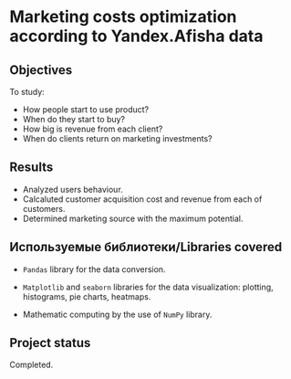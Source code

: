 # Marketing costs optimization according to Yandex.Afisha data

## Objectives
To study:
- How people start to use product?
- When do they start to buy?
- How big is revenue from each client?
- When do clients return on marketing investments?

## Results
- Analyzed users behaviour.
- Calcaluted customer acquisition cost and revenue from each of customers.
- Determined marketing source with the maximum potential.

## Используемые библиотеки/Libraries covered
- `Pandas` library for the data conversion.
  
- `Matplotlib` and `seaborn` libraries for the data visualization: plotting, histograms, pie charts, heatmaps.
  
- Mathematic computing by the use of `NumPy` library.

## Project status
Completed.

